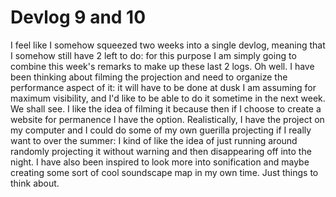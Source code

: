 # Devlog 9 and 10

I feel like I somehow squeezed two weeks into a single devlog, meaning that I somehow still have 2 left to do: for this purpose I am simply going to combine this week's remarks to make up these last 2 logs. Oh well.
I have been thinking about filming the projection and need to organize the performance aspect of it: it will have to be done at dusk I am assuming for maximum visibility, and I'd like to be able to do it sometime in the next week. We shall see. I like the idea of filming it because then if I choose to create a website for permanence I have the option. Realistically, I have the project on my computer and I could do some of my own guerilla projecting if I really want to over the summer: I kind of like the idea of just running around randomly projecting it without warning and then disappearing off into the night. I have also been inspired to look more into sonification and maybe creating some sort of cool soundscape map in my own time. Just things to think about. 
